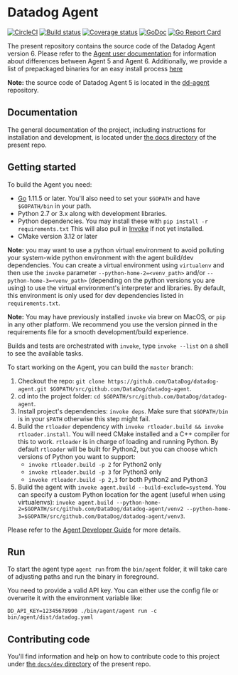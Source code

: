 # Datadog Agent

[![CircleCI](https://circleci.com/gh/DataDog/datadog-agent/tree/master.svg?style=svg&circle-token=dbcee3f02b9c3fe5f142bfc5ecb735fdec34b643)](https://circleci.com/gh/DataDog/datadog-agent/tree/master)
[![Build status](https://ci.appveyor.com/api/projects/status/kcwhmlsc0oq3m49p/branch/master?svg=true)](https://ci.appveyor.com/project/Datadog/datadog-agent/branch/master)
[![Coverage status](https://codecov.io/github/DataDog/datadog-agent/coverage.svg?branch=master)](https://codecov.io/github/DataDog/datadog-agent?branch=master)
[![GoDoc](https://godoc.org/github.com/DataDog/datadog-agent?status.svg)](https://godoc.org/github.com/DataDog/datadog-agent)
[![Go Report Card](https://goreportcard.com/badge/github.com/DataDog/datadog-agent)](https://goreportcard.com/report/github.com/DataDog/datadog-agent)

The present repository contains the source code of the Datadog Agent version 6. Please refer to the [Agent user documentation](docs/agent) for information about differences between Agent 5 and Agent 6. Additionally, we provide a list of prepackaged binaries for an easy install process [here](https://app.datadoghq.com/account/settings#agent)

**Note:** the source code of Datadog Agent 5 is located in the
[dd-agent](https://github.com/DataDog/dd-agent) repository.

## Documentation

The general documentation of the project, including instructions for installation
and development, is located under [the docs directory](docs) of the present repo.

## Getting started

To build the Agent you need:
 * [Go](https://golang.org/doc/install) 1.11.5 or later. You'll also need to set your `$GOPATH` and have `$GOPATH/bin` in your path.
 * Python 2.7 or 3.x along with development libraries.
 * Python dependencies. You may install these with `pip install -r requirements.txt`
   This will also pull in [Invoke](http://www.pyinvoke.org) if not yet installed.
 * CMake version 3.12 or later

**Note:** you may want to use a python virtual environment to avoid polluting your
      system-wide python environment with the agent build/dev dependencies. You can
      create a virtual environment using `virtualenv` and then use the `invoke` parameter
      `--python-home-2=<venv_path>` and/or `--python-home-3=<venv_path>` (depending on
      the python versions you are using) to use the virtual environment's interpreter
      and libraries. By default, this environment is only used for dev dependencies
      listed in `requirements.txt`.

**Note:** You may have previously installed `invoke` via brew on MacOS, or `pip` in
      any other platform. We recommend you use the version pinned in the requirements
      file for a smooth development/build experience.

Builds and tests are orchestrated with `invoke`, type `invoke --list` on a shell
to see the available tasks.

To start working on the Agent, you can build the `master` branch:

1. Checkout the repo: `git clone https://github.com/DataDog/datadog-agent.git $GOPATH/src/github.com/DataDog/datadog-agent`.
2. cd into the project folder: `cd $GOPATH/src/github.com/DataDog/datadog-agent`.
3. Install project's dependencies: `invoke deps`.
   Make sure that `$GOPATH/bin` is in your `$PATH` otherwise this step might fail.
4. Build the `rtloader` dependency with `invoke rtloader.build && invoke
   rtloader.install`. You will need CMake installed and a C++ compiler for this
   to work.
   `rtloader` is in charge of loading and running Python. By default `rtloader`
   will be built for Python2, but you can choose which versions of Python you want
   to support:
   - `invoke rtloader.build -p 2` for Python2 only
   - `invoke rtloader.build -p 3` for Python3 only
   - `invoke rtloader.build -p 2,3` for both Python2 and Python3
5. Build the agent with `invoke agent.build --build-exclude=systemd`. You can
   specify a custom Python location for the agent (useful when using
   virtualenvs): `invoke agent.build
   --python-home-2=$GOPATH/src/github.com/DataDog/datadog-agent/venv2
   --python-home-3=$GOPATH/src/github.com/DataDog/datadog-agent/venv3`.

Please refer to the [Agent Developer Guide](docs/dev/README.md) for more details.

## Run

To start the agent type `agent run` from the `bin/agent` folder, it will take care
of adjusting paths and run the binary in foreground.

You need to provide a valid API key. You can either use the config file or
overwrite it with the environment variable like:
```
DD_API_KEY=12345678990 ./bin/agent/agent run -c bin/agent/dist/datadog.yaml
```

## Contributing code

You'll find information and help on how to contribute code to this project under
[the `docs/dev` directory](docs/dev) of the present repo.

